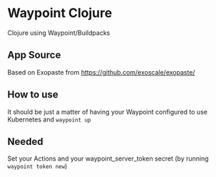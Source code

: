 # Waypoint Clojure
Clojure using Waypoint/Buildpacks

## App Source

Based on Exopaste from https://github.com/exoscale/exopaste/

## How to use

It should be just a matter of having your Waypoint configured to use Kubernetes and `waypoint up`

## Needed

Set your Actions and your waypoint_server_token secret (by running `waypoint token new`)